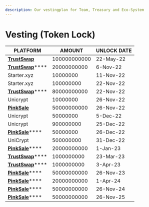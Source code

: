 ```yaml
---
description: Our vestingplan for Team, Treasury and Eco-System
---
```


# Vesting (Token Lock)

| PLATFORM                                                                                                                         | AMOUNT       | UNLOCK DATE |
| -------------------------------------------------------------------------------------------------------------------------------- | ------------ | ----------- |
| ****[**TrustSwap**](https://www.team.finance/view-coin/0x84Fd7CC4Cd689fC021eE3D00759B6D255269D538?name=Pankuku\&symbol=KUKU)**** | 100000000000 | 22-May-22   |
| [**TrustSwap**](https://www.team.finance/view-coin/0x84Fd7CC4Cd689fC021eE3D00759B6D255269D538?name=Pankuku\&symbol=KUKU)****     | 20000000000  | 6-Nov-22    |
| Starter.xyz                                                                                                                      | 10000000     | 11-Nov-22   |
| Starter.xyz                                                                                                                      | 100000000    | 22-Nov-22   |
| [**TrustSwap**](https://www.team.finance/view-coin/0x84Fd7CC4Cd689fC021eE3D00759B6D255269D538?name=Pankuku\&symbol=KUKU)****     | 80000000000  | 22-Nov-22   |
| Unicrypt                                                                                                                         | 10000000     | 26-Nov-22   |
| ****[**PinkSale**](https://www.pinksale.finance/#/pinklock/detail/0x84Fd7CC4Cd689fC021eE3D00759B6D255269D538?chain=BSC)****      | 50000000000  | 26-Nov-22   |
| Unicrypt                                                                                                                         | 50000000     | 5-Dec-22    |
| Unicrypt                                                                                                                         | 900000000    | 25-Dec-22   |
| [**PinkSale**](https://www.pinksale.finance/#/pinklock/detail/0x84Fd7CC4Cd689fC021eE3D00759B6D255269D538?chain=BSC)****          | 50000000     | 26-Dec-22   |
| UniCrypt                                                                                                                         | 500000000    | 31-Dec-22   |
| [**PinkSale**](https://www.pinksale.finance/#/pinklock/detail/0x84Fd7CC4Cd689fC021eE3D00759B6D255269D538?chain=BSC)****          | 20000000000  | 1-Jan-23    |
| [**TrustSwap**](https://www.team.finance/view-coin/0x84Fd7CC4Cd689fC021eE3D00759B6D255269D538?name=Pankuku\&symbol=KUKU)****     | 1000000000   | 23-Mar-23   |
| [**TrustSwap**](https://www.team.finance/view-coin/0x84Fd7CC4Cd689fC021eE3D00759B6D255269D538?name=Pankuku\&symbol=KUKU)****     | 1000000000   | 3-Apr-23    |
| [**PinkSale**](https://www.pinksale.finance/#/pinklock/detail/0x84Fd7CC4Cd689fC021eE3D00759B6D255269D538?chain=BSC)****          | 50000000000  | 26-Nov-23   |
| [**PinkSale**](https://www.pinksale.finance/#/pinklock/detail/0x84Fd7CC4Cd689fC021eE3D00759B6D255269D538?chain=BSC)****          | 20000000000  | 1-Apr-24    |
| [**PinkSale**](https://www.pinksale.finance/#/pinklock/detail/0x84Fd7CC4Cd689fC021eE3D00759B6D255269D538?chain=BSC)****          | 50000000000  | 26-Nov-24   |
| [**PinkSale**](https://www.pinksale.finance/#/pinklock/detail/0x84Fd7CC4Cd689fC021eE3D00759B6D255269D538?chain=BSC)****          | 50000000000  | 26-Nov-25   |

